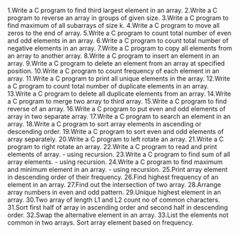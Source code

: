 1.Write a C program to find third largest element in an array.
2.Write a C program to reverse an array in groups of given size.
3.Write a C program to find maximum of all subarrays of size k.
4.Write a C program to move all zeros to the end of array.
5.Write a C program to count total number of even and odd elements in an array.
6.Write a C program to count total number of negative elements in an array.
7.Write a C program to copy all elements from an array to another array.
8.Write a C program to insert an element in an array.
9.Write a C program to delete an element from an array at specified position.
10.Write a C program to count frequency of each element in an array.
11.Write a C program to print all unique elements in the array.
12.Write a C program to count total number of duplicate elements in an array.
13.Write a C program to delete all duplicate elements from an array.
14.Write a C program to merge two array to third array.
15.Write a C program to find reverse of an array.
16.Write a C program to put even and odd elements of array in two separate array.
17.Write a C program to search an element in an array.
18.Write a C program to sort array elements in ascending or descending order.
19.Write a C program to sort even and odd elements of array separately.
20.Write a C program to left rotate an array.
21.Write a C program to right rotate an array.
22.Write a C program to read and print elements of array. - using recursion.
23.Write a C program to find sum of all array elements. - using recursion.
24.Write a C program to find maximum and minimum element in an array. - using recursion.
25.Print array element in descending order of their frequency.
26.Find highest frequency of an element in an array.
27.Find out the intersection of two array.
28.Arrange array numbers in even and odd pattern.
29.Unique highest element in an array.
30.Two array of length L1 and L2 count no of common characters.
31.Sort first half of array in ascending order and second half in descending order.
32.Swap the alternative element in an array.
33.List the elements not common in two arrays.
Sort array element based on frequency.